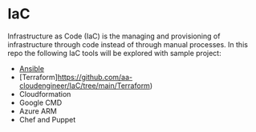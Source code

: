 # IaC
Infrastructure as Code (IaC) is the managing and provisioning of infrastructure through code instead of through manual processes.
In this repo the following IaC tools will be explored with sample project: 

- [Ansible](https://github.com/aa-cloudengineer/IaC/tree/main/Ansible)
- [Terraform]https://github.com/aa-cloudengineer/IaC/tree/main/Terraform)
- Cloudformation
- Google CMD
- Azure ARM
- Chef and Puppet 
